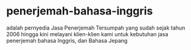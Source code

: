 # penerjemah-bahasa-inggris
adalah pernyedia Jasa Penerjemah Tersumpah yang sudah sejak tahun 2006 hingga kini melayani klien-klien kami untuk kebutuhan jasa penerjemah bahasa Inggris, dan Bahasa Jepang
